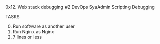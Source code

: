 0x12. Web stack debugging #2
DevOps
SysAdmin
Scripting
Debugging

TASKS

0. Run software as another user
1. Run Nginx as Nginx
2. 7 lines or less
